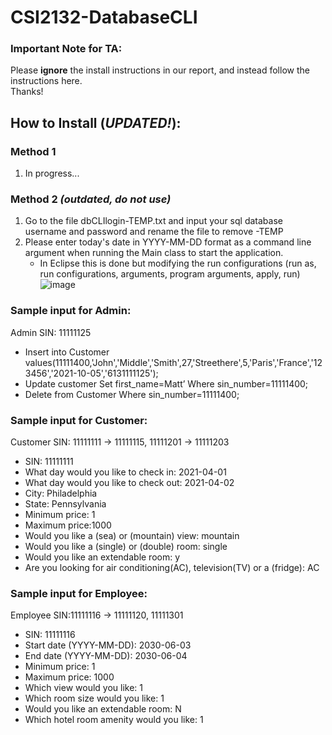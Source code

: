 # CSI2132-DatabaseCLI

### Important Note for TA:
Please **ignore** the install instructions in our report, and instead follow the instructions here.  
Thanks!

## How to Install (*UPDATED!*):
### Method 1
1. In progress...

### Method 2 _(outdated, do not use)_
1. Go to the file dbCLIlogin-TEMP.txt and input your sql database username and password and rename the file to remove -TEMP
2. Please enter today's date in YYYY-MM-DD format as a command line argument when running the Main class to start the application.
      - In Eclipse this is done but modifying the run configurations (run as, run configurations, arguments, program arguments, apply, run)
       ![image](https://user-images.githubusercontent.com/60792590/113496898-3d713280-94cc-11eb-86b4-d8cace4e4dcf.png)


### Sample input for Admin:
Admin SIN: 11111125
- Insert into Customer values(11111400,'John','Middle','Smith',27,'Streethere',5,'Paris','France','123456','2021-10-05','6131111125');
- Update customer Set first_name=Matt’ Where sin_number=11111400;
- Delete from Customer Where sin_number=11111400;



### Sample input for Customer:
Customer SIN: 11111111 -> 11111115, 11111201 -> 11111203
- SIN: 11111111
- What day would you like to check in: 2021-04-01
- What day would you like to check out: 2021-04-02
- City: Philadelphia 
- State: Pennsylvania
- Minimum price: 1 
- Maximum price:1000
- Would you like a (sea) or (mountain) view: mountain
- Would you like a (single) or (double) room: single
- Would you like an extendable room: y
- Are you looking for air conditioning(AC), television(TV) or a (fridge): AC

### Sample input for Employee:
Employee SIN:11111116 -> 11111120, 11111301
- SIN: 11111116
- Start date (YYYY-MM-DD): 2030-06-03
- End date (YYYY-MM-DD): 2030-06-04
- Minimum price: 1
- Maximum price: 1000
- Which view would you like: 1
- Which room size would you like: 1
- Would you like an extendable room: N
- Which hotel room amenity would you like: 1
